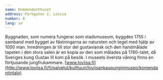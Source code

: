 ```yaml
---
name: Kommendanthuset
address: Parkgatan 2, Lovisa
number: 8
lang: se
---
```

Byggnaden, som numera fungerar som stadsmuseum, byggdes 1755 i samband med bygget av fästningarna av natursten och tegel med hjälp av 1000 man. Inredningen är till stor del gustaviansk och den handmålade tapeten i den stora salen är en kopia av den som målades på 1780-talet, då Sveriges kung Gustav III kom på besök. I museets översta våning finns en förtjusande jungfrukammare. [www.loviisa.fi](http://www.loviisa.fi/fi/palvelut/kulttuuri/loviisankaupunginmuseo/komendantintalo)
